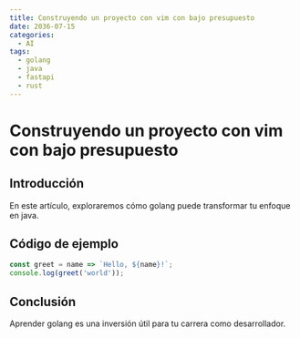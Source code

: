 ```yaml
---
title: Construyendo un proyecto con vim con bajo presupuesto
date: 2036-07-15
categories:
  - AI
tags:
  - golang
  - java
  - fastapi
  - rust
---
```


# Construyendo un proyecto con vim con bajo presupuesto

## Introducción

En este artículo, exploraremos cómo golang puede transformar tu enfoque en java.

## Código de ejemplo

```javascript
const greet = name => `Hello, ${name}!`;
console.log(greet('world'));
```

## Conclusión

Aprender golang es una inversión útil para tu carrera como desarrollador.